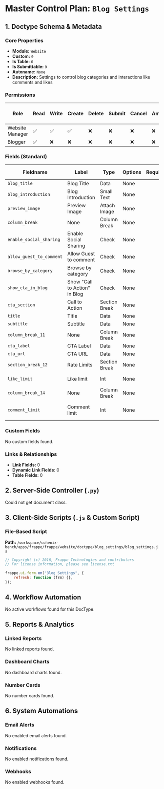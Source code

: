 # Master Control Plan: `Blog Settings`

## 1. Doctype Schema & Metadata

### Core Properties
- **Module:** `Website`
- **Custom:** `0`
- **Is Table:** `0`
- **Is Submittable:** `0`
- **Autoname:** `None`
- **Description:** Settings to control blog categories and interactions like comments and likes

### Permissions
| Role | Read | Write | Create | Delete | Submit | Cancel | Amend | Report | Import | Export | Print | Email | Share | Set User Perms |
|---|---|---|---|---|---|---|---|---|---|---|---|---|---|---|
| Website Manager | ✅ | ✅ | ✅ | ❌ | ❌ | ❌ | ❌ | ❌ | ❌ | ❌ | ✅ | ✅ | ✅ | ❌ |
| Blogger | ✅ | ❌ | ❌ | ❌ | ❌ | ❌ | ❌ | ❌ | ❌ | ❌ | ✅ | ✅ | ✅ | ❌ |


### Fields (Standard)
| Fieldname | Label | Type | Options | Required | Hidden | Read Only | Default | Description |
|---|---|---|---|---|---|---|---|---|
| `blog_title` | Blog Title | Data | None |  |  |  | None | None |
| `blog_introduction` | Blog Introduction | Small Text | None |  |  |  | None | None |
| `preview_image` | Preview Image | Attach Image | None |  |  |  | None | None |
| `column_break` | None | Column Break | None |  |  |  | None | None |
| `enable_social_sharing` | Enable Social Sharing | Check | None |  |  |  | 0 | None |
| `allow_guest_to_comment` | Allow Guest to comment | Check | None |  |  |  | 1 | None |
| `browse_by_category` | Browse by category | Check | None |  |  |  | 0 | None |
| `show_cta_in_blog` | Show "Call to Action" in Blog | Check | None |  |  |  | 0 | None |
| `cta_section` | Call to Action | Section Break | None |  |  |  | None | None |
| `title` | Title | Data | None |  |  |  | None | None |
| `subtitle` | Subtitle | Data | None |  |  |  | None | None |
| `column_break_11` | None | Column Break | None |  |  |  | None | None |
| `cta_label` | CTA Label | Data | None |  |  |  | None | None |
| `cta_url` | CTA URL | Data | None |  |  |  | None | None |
| `section_break_12` | Rate Limits | Section Break | None |  |  |  | None | None |
| `like_limit` | Like limit | Int | None |  |  |  | 5 | Like limit per hour |
| `column_break_14` | None | Column Break | None |  |  |  | None | None |
| `comment_limit` | Comment limit | Int | None |  |  |  | 5 | Comment limit per hour |


### Custom Fields
No custom fields found.


### Links & Relationships
- **Link Fields:** 0
- **Dynamic Link Fields:** 0
- **Table Fields:** 0

## 2. Server-Side Controller (`.py`)
Could not get document class.


## 3. Client-Side Scripts (`.js` & Custom Script)
### File-Based Script
**Path:** `/workspace/cohenix-bench/apps/frappe/frappe/website/doctype/blog_settings/blog_settings.js`
```javascript
// Copyright (c) 2016, Frappe Technologies and contributors
// For license information, please see license.txt

frappe.ui.form.on("Blog Settings", {
	refresh: function (frm) {},
});

```




## 4. Workflow Automation
No active workflows found for this DocType.


## 5. Reports & Analytics
### Linked Reports
No linked reports found.


### Dashboard Charts
No dashboard charts found.


### Number Cards
No number cards found.


## 6. System Automations
### Email Alerts
No enabled email alerts found.


### Notifications
No enabled notifications found.


### Webhooks
No enabled webhooks found.
